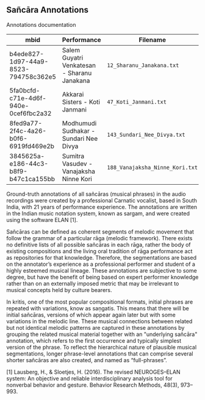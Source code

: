 ## Sañcāra Annotations

Annotations documentation

| mbid                                 | Performance                                 | Filename                        | Raga      |
|--------------------------------------|---------------------------------------------|---------------------------------|-----------|
| b4ede827-1d97-44a9-8523-794758c362e5 | Salem Guyatri Venkatesan - Sharanu Janakana | `12_Sharanu_Janakana.txt`       | Bilahari  |
| 5fa0bcfd-c71e-4d6f-940e-0cef6fbc2a32 | Akkarai Sisters - Koti Janmani              | `47_Koti_Janmani.txt`           | Rītigauḷa |
| 8fed9a77-2f4c-4a26-b0f6-6919fd469e2b | Modhumudi Sudhakar - Sundari Nee Divya      | `143_Sundari_Nee_Divya.txt`     | Kalyāṇi |
| 3845625a-e186-44c3-b8f9-b47c1ca155bb | Sumitra Vasudev - Vanajaksha Ninne Kori     | `188_Vanajaksha_Ninne_Kori.txt` | Rītigauḷa |


Ground-truth annotations of all sañcāras (musical phrases) in the audio recordings were created by a professional Carnatic vocalist, based in South India, with 21 years of performance experience. The annotations are written in the Indian music notation system, known as sargam, and were created using the software ELAN [1].

Sañcāras can be defined as coherent segments of melodic movement that follow the grammar of a particular rāga (melodic framework). There exists no definitive lists of all possible sañcāras in each rāga, rather the body of existing compositions and the living oral tradition of rāga performance act as repositories for that knowledge. Therefore, the segmentations are based on the annotator’s experience as a professional performer and student of a highly esteemed musical lineage. These annotations are subjective to some degree, but have the benefit of being based on expert performer knowledge rather than on an externally imposed metric that may be irrelevant to musical concepts held by culture bearers.

In kritis, one of the most popular compositional formats, initial phrases are repeated with variations, know as saṇgatis. This means that there will be initial sañcāras, versions of which appear again later but with some variations in the melodic line. These musical connections between related but not identical melodic patterns are captured in these annotations by grouping the related musical material together with an "underlying sañcāra" annotation, which refers to the first occurrence and typically simplest version of the phrase. To reflect the hierarchical nature of plausible musical segmentations, longer phrase-level annotations that can comprise several shorter sañcāras are also created, and named as “full-phrases”. 

[1] Lausberg, H., & Sloetjes, H. (2016). The revised NEUROGES–ELAN system: An objective and reliable interdisciplinary analysis tool for nonverbal behavior and gesture. Behavior Research Methods, 48(3), 973–993.